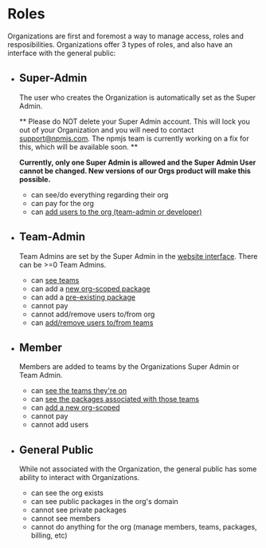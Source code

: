 <!--
title: 03 - Roles
featured: true
-->

# Roles

Organizations are first and foremost a way to manage access, roles
and resposibilities. Organizations offer 3 types of roles, and also
have an interface with the general public:

- ## Super-Admin
  
  The user who creates the Organization is automatically set as the 
  Super Admin. 

  ** Please do NOT delete your Super Admin account. This will lock you out of your
  Organization and you will need to contact support@npmjs.com. The npmjs team is
  currently working on a fix for this, which will be available soon. **

  **Currently, only one Super Admin is allowed and the Super Admin
  User cannot be changed. New versions of our Orgs product will make
  this possible.**


  - can see/do everything regarding their org
  - can pay for the org
  - can [add users to the org (team-admin or developer)][1]

- ## Team-Admin

  Team Admins are set by the Super Admin in the [website interface][2].
  There can be >=0 Team Admins.

  - can [see teams][3]
  - can add a [new org-scoped package][4]
  - can add a [pre-existing package][5]
  - cannot pay
  - cannot add/remove users to/from org
  - can [add/remove users to/from teams][6]

- ## Member

  Members are added to teams by the Organizations Super Admin or Team
  Admin.

  - can [see the teams they're on][7]
  - can [see the packages associated with those teams][8]
  - can [add a new org-scoped][4]
  - cannot pay
  - cannot add users

- ## General Public

  While not associated with the Organization, the general public has
  some ability to interact with Organizations.

  - can see the org exists
  - can see public packages in the org's domain
  - cannot see private packages
  - cannot see members
  - cannot do anything for the org (manage members, teams, packages, billing, etc)

[1]: /orgs/setup#adding-members-to-an-organization
[2]: /orgs/setup#creating-team-admins
[3]: /orgs/teams#list-an-organization-s-teams
[4]: /orgs/scoping-packages
[5]: /orgs/preexisting-packages
[6]: /orgs/teams#adding-users-to-a-team
[7]: /orgs/teams#list-teams-a-member-belongs-to
[8]: /orgs/package-access#view-a-team-s-package-access
